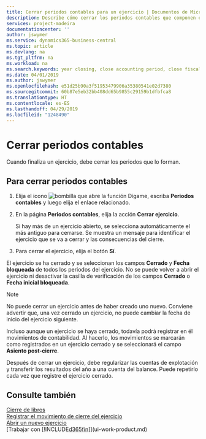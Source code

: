 ```yaml
---
title: Cerrar periodos contables para un ejercicio | Documentos de Microsoft
description: Describe cómo cerrar los periodos contables que componen el ejercicio.
services: project-madeira
documentationcenter: ''
author: jswymer
ms.service: dynamics365-business-central
ms.topic: article
ms.devlang: na
ms.tgt_pltfrm: na
ms.workload: na
ms.search.keywords: year closing, close accounting period, close fiscal year, bank account detailed trial balance
ms.date: 04/01/2019
ms.author: jswymer
ms.openlocfilehash: e51d25b90a3f51953479906a35380541e02d7380
ms.sourcegitcommit: 60b87e5eb32bb408dd65b9855c29159b1dfbfca8
ms.translationtype: HT
ms.contentlocale: es-ES
ms.lasthandoff: 04/29/2019
ms.locfileid: "1248490"
---
```

# <a name="close-accounting-periods"></a>Cerrar periodos contables
Cuando finaliza un ejercicio, debe cerrar los periodos que lo forman.

## <a name="to-close-accounting-periods"></a>Para cerrar periodos contables
1. Elija el icono ![bombilla que abre la función Dígame](media/ui-search/search_small.png "Dígame que desea hacer"), escriba **Periodos contables** y luego elija el enlace relacionado.
2. En la página **Periodos contables**, elija la acción **Cerrar ejercicio**.

    Si hay más de un ejercicio abierto, se selecciona automáticamente el más antiguo para cerrarse. Se muestra un mensaje para identificar el ejercicio que se va a cerrar y las consecuencias del cierre.
3. Para cerrar el ejercicio, elija el botón **Sí**.

El ejercicio se ha cerrado y se seleccionan los campos **Cerrado** y **Fecha bloqueada** de todos los periodos del ejercicio. No se puede volver a abrir el ejercicio ni desactivar la casilla de verificación de los campos **Cerrado** o **Fecha inicial bloqueada**.

> [!NOTE]  
>   No puede cerrar un ejercicio antes de haber creado uno nuevo. Conviene advertir que, una vez cerrado un ejercicio, no puede cambiar la fecha de inicio del ejercicio siguiente.

Incluso aunque un ejercicio se haya cerrado, todavía podrá registrar en él movimientos de contabilidad. Al hacerlo, los movimientos se marcarán como registrados en un ejercicio cerrado y se seleccionará el campo **Asiento post-cierre**.

Después de cerrar un ejercicio, debe regularizar las cuentas de explotación y transferir los resultados del año a una cuenta del balance. Puede repetirlo cada vez que registre el ejercicio cerrado.

## <a name="see-also"></a>Consulte también
[Cierre de libros](year-close-books.md)  
[Registrar el movimiento de cierre del ejercicio](year-how-post-year-end-close-entry.md)  
[Abrir un nuevo ejercicio](finance-how-open-new-fiscal-year.md)  
[Trabajar con [!INCLUDE[d365fin](includes/d365fin_md.md)]](ui-work-product.md)
